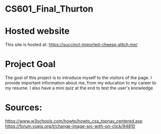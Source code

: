 # CS601_Final_Thurton

# Hosted website
This site is hosted at: https://succinct-imported-cheese.glitch.me/

# Project Goal
The goal of this project is to introduce myself to the visitors of the page. I provide important information about me, from my education to my career to my resume. I also have a mini quiz at the end to test the user's knowledge

# Sources:
https://www.w3schools.com/howto/howto_css_topnav_centered.asp
https://forum.vuejs.org/t/change-image-src-with-on-click/94810
